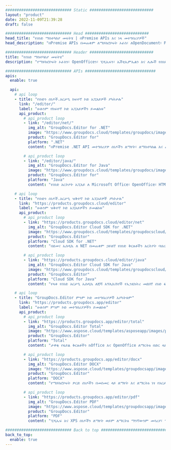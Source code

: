 ```yaml
---
############################# Static ############################
layout: "product"
date: 2022-11-09T21:39:28
draft: false

############################# Head ############################
head_title: "የሰነድ ማስተካከያ መፍትሄ | በPremise APIs እና ነጻ መተግበሪያዎች"
head_description: "በPremise APIs በመጠቀም ለማይክሮሶፍት ኦፊስ፣ ለOpenDocument፣ PDF እና ለሌሎች የፋይል ቅርጸቶች ሰነድ ማረም ወይም የመስመር ላይ ሰነድ አርታዒ መተግበሪያን ይጠቀሙ።"

############################# Header ############################
title: "የሰነድ ማስተካከያ መፍትሄ"
description: "የማይክሮሶፍት ኦፊስን፣ ​​OpenOfficeን፣ ፒዲኤፍን፣ ኤችቲኤምኤልን እና ሌሎች የሰነድ ፋይል ቅርጸቶችን ለመቆጣጠር የሰነድ አርታዒ።"

############################# APIs ###############################
apis:
  enable: true

  api:
    # api loop
    - title: "የቡድን ሰነዶች.አርታዒ ከፍተኛ ኮድ ኤፒአይዎች ያካትታሉ"
      link: "/editor/"
      label: "ሁሉንም የከፍተኛ ኮድ ኤፒአይዎችን ይመልከቱ"
      api_product:
        # api_product loop
        - link: "/editor/net/"
          img_alt: "GroupDocs.Editor for .NET"
          image: "https://www.groupdocs.cloud/templates/groupdocs/images/product-logos/groupdocs-editor-net.png"
          product: "GroupDocs.Editor for"
          platform: ".NET"
          content: "በPremise .NET API መተግበሪያዎ ሰነዶችን ለማየት፣ ለማስተካከል እና ለመቀየር የሚያግዝ።"

        # api_product loop
        - link: "/editor/java/"
          img_alt: "GroupDocs.Editor for Java"
          image: "https://www.groupdocs.cloud/templates/groupdocs/images/product-logos/groupdocs-editor-java.png"
          product: "GroupDocs.Editor for"
          platform: "Java"
          content: "የሰነድ አርትዖት ኤፒአይ ለ Microsoft Office፣ OpenOffice፣ HTML እና ሌሎች ሰነዶች በእርስዎ ጃቫ ላይ የተመሰረቱ መተግበሪያዎችን ለመጠቀም።"

    # api loop
    - title: "የቡድን ሰነዶች.አርታዒ ዝቅተኛ ኮድ ኤፒአይዎች ያካትታሉ"
      link: "https://products.groupdocs.cloud/editor"
      label: "ሁሉንም ዝቅተኛ ኮድ ኤፒአይዎችን ይመልከቱ"
      api_product:
        # api_product loop
        - link: "https://products.groupdocs.cloud/editor/net"
          img_alt: "GroupDocs.Editor Cloud SDK for .NET"
          image: "https://www.groupdocs.cloud/templates/groupdocscloud/images/sdk/272x272/groupdocs_editor-for-net.png"
          product: "GroupDocs.Editor"
          platform: "Cloud SDK for .NET"
          content: "በደመና ኤስዲኬ ለ NET በመጠቀም ኃይለኛ የሰነድ ቅርጸቶችን አርትዖት ባህሪያትን በ NET መተግበሪያዎች ውስጥ ይጨምሩ። MS Office፣ Web እና XML ሰነዶችን ያርትዑ።"

        # api_product loop
        - link: "https://products.groupdocs.cloud/editor/java"
          img_alt: "GroupDocs.Editor Cloud SDK for Java"
          image: "https://www.groupdocs.cloud/templates/groupdocscloud/images/sdk/272x272/groupdocs_editor-for-java.png"
          product: "GroupDocs.Editor"
          platform: "Cloud SDK for Java"
          content: "የላቀ የሰነድ አርታዒ ኤስዲኬ ለጃቫ አፕሊኬሽኖች የኢንደስትሪ መደበኛ ሰነድ ፋይል ቅርጸቶችን በማንኛውም የመሳሪያ ስርዓት REST APIs ለመጥራት።"

    # api loop
    - title: "GroupDocs.Editor ምንም ኮድ መተግበሪያዎች አያካትቱም"
      link: "https://products.groupdocs.app/editor"
      label: "ሁሉንም ምንም ኮድ መተግበሪያዎችን ይመልከቱ"
      api_product:
        # api_product loop
        - link: "https://products.groupdocs.app/editor/total"
          img_alt: "GroupDocs.Editor Total"
          image: "https://www.aspose.cloud/templates/asposeapp/images/products/logo/aspose_editor-app.png"
          product: "GroupDocs.Editor"
          platform: "Total"
          content: "ታዋቂ የፋይል ቅርጸቶችን ከOffice እና OpenOffice ለማርትዕ በድር ላይ የተመሰረተ ነጻ የመስመር ላይ መተግበሪያ።"

        # api_product loop
        - link: "https://products.groupdocs.app/editor/docx"
          img_alt: "GroupDocs.Editor DOCX"
          image: "https://www.aspose.cloud/templates/groupdocsapp/images/products/logo/groupdocs_words-app.png"
          product: "GroupDocs.Editor"
          platform: "DOCX"
          content: "የማይክሮሶፍት ዎርድ ሰነዶችን በመስመር ላይ ለማየት እና ለማርትዕ ነፃ የአርታዒ መተግበሪያ።"

        # api_product loop
        - link: "https://products.groupdocs.app/editor/pdf"
          img_alt: "GroupDocs.Editor PDF"
          image: "https://www.aspose.cloud/templates/groupdocsapp/images/products/logo/groupdocs_pdf-app.png"
          product: "GroupDocs.Editor"
          platform: "PDF"
          content: "ፒዲኤፍ እና XPS ሰነዶችን ለማየት ወይም ለማርትዕ ማንኛውንም መሳሪያ፣ ማንኛውንም አሳሽ ይጠቀሙ።"

############################# Back to top ###############################
back_to_top:
  enable: true
---
```


